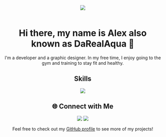 <div align="center">
  <img src="https://img.icons8.com/cotton/64/000000/laptop-coding.png"/><br><br>
  <h1>Hi there, my name is Alex also known as DaRealAqua 👋</h1>
  <p>I'm a developer and a graphic designer. In my free time, I enjoy going to the gym and training to stay fit and healthy.</p>
  <h2>Skills</h2>
  <p>
    <img src="https://img.icons8.com/color/48/000000/php.png"/>
  </p>
  
  <h2>🌐 Connect with Me</h2>
  <p>
    <a href="https://twitter.com/DaRealAqua_"><img src="https://img.icons8.com/color/48/000000/twitter.png"/></a>
    <a href=""><img src="https://icons8.com/icon/30998/discord.png"></a>
  </p>
<p>Feel free to check out my <a href="https://github.com/DaRealAqua">GitHub profile</a> to see more of my projects!</p>
</div>
